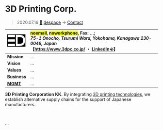 # 3D Printing Corp.
> 2020.07.16 [🚀](../../index/index.md) [despace](../index.md) → [Contact](../contact.md)

|[![](../f/con/3d_printing_corp_logo1_thumb.png)](../f/con/3d_printing_corp_logo1.png)|<mark>noemail</mark>, <mark>noworkphone</mark>, Fax: …;<br> *75-1 Onocho, Tsurumi Ward, Yokohama, Kanagawa 230-0046, Japan*<br> 【<https://www.3dpc.co.jp/> ・ [LinkedIn ⎆](https://www.linkedin.com/company/3d-printing-corporation)】|
|:--|:--|
|**Mission**|…|
|**Vision**|…|
|**Values**|…|
|**Business**|…|
|**[MGMT](../mgmt.md)**|…|

**3D Printing Corporation KK.** By integrating [3D printing technologies](../sc.md), we establish alternative supply chains for the support of Japanese manufacturers.

<p style="page-break-after:always"> </p>

…

